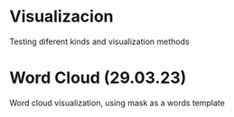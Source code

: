 # Visualizacion
Testing diferent kinds and visualization methods

# Word Cloud (29.03.23)
Word cloud visualization, using mask as a words template